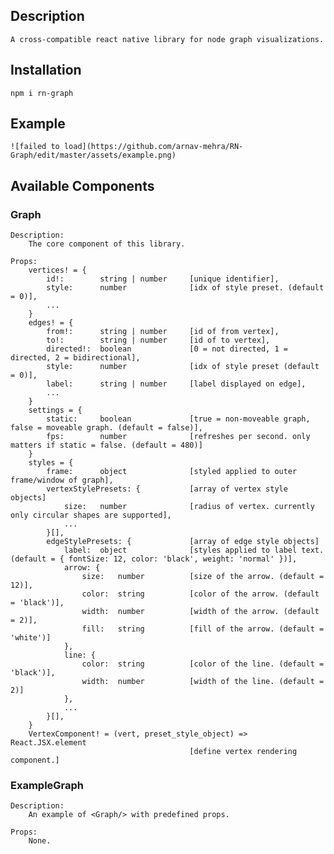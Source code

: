 ## Description

	A cross-compatible react native library for node graph visualizations.

## Installation

	npm i rn-graph

## Example

    ![failed to load](https://github.com/arnav-mehra/RN-Graph/edit/master/assets/example.png)

## Available Components

### Graph

	Description:
	    The core component of this library.

	Props:
        vertices! = {
            id!:        string | number     [unique identifier],
            style:      number              [idx of style preset. (default = 0)],
            ...
        }
        edges! = {
            from!:      string | number     [id of from vertex],
            to!:        string | number     [id of to vertex],
            directed!:  boolean             [0 = not directed, 1 = directed, 2 = bidirectional],
            style:      number              [idx of style preset (default = 0)],
            label:      string | number     [label displayed on edge],
            ...
        }
        settings = {
            static:     boolean             [true = non-moveable graph, false = moveable graph. (default = false)],
            fps:        number              [refreshes per second. only matters if static = false. (default = 480)]
        }
        styles = {
            frame:      object              [styled applied to outer frame/window of graph],
            vertexStylePresets: {           [array of vertex style objects]
                size:   number              [radius of vertex. currently only circular shapes are supported],
                ...
            }[],
            edgeStylePresets: {             [array of edge style objects]
                label:  object              [styles applied to label text. (default = { fontSize: 12, color: 'black', weight: 'normal' })],
                arrow: {
                    size:   number          [size of the arrow. (default = 12)],
                    color:  string          [color of the arrow. (default = 'black')],
                    width:  number          [width of the arrow. (default = 2)],
                    fill:   string          [fill of the arrow. (default = 'white')]
                },
                line: {
                    color:  string          [color of the line. (default = 'black')],
                    width:  number          [width of the line. (default = 2)]
                },
                ...
            }[],
        }
        VertexComponent! = (vert, preset_style_object) => React.JSX.element
                                            [define vertex rendering component.]

### ExampleGraph

	Description:
        An example of <Graph/> with predefined props.
   
	Props:
        None.
